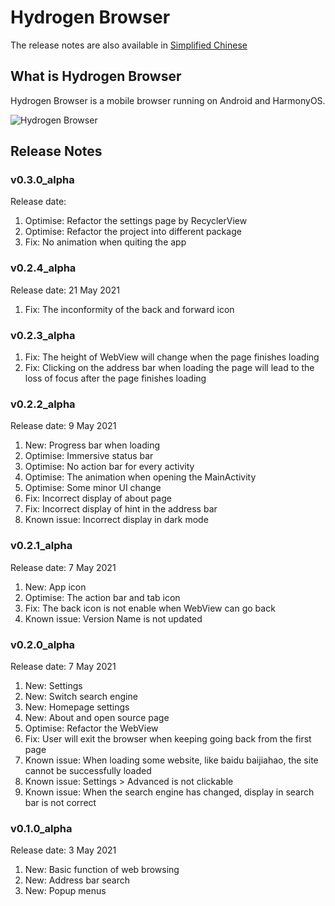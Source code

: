 # Hydrogen Browser

The release notes are also available in [Simplified Chinese](https://github.com/lzh7522/Hydrogen-Browser/blob/master/README_zh-cn.md)

## What is Hydrogen Browser

Hydrogen Browser is a mobile browser running on Android and HarmonyOS.

![Hydrogen Browser](https://user-images.githubusercontent.com/31238371/120833565-83ae4500-c594-11eb-9ffa-afc0de3cbbdb.png)

## Release Notes

### v0.3.0_alpha
Release date:
1. Optimise: Refactor the settings page by RecyclerView
2. Optimise: Refactor the project into different package
3. Fix: No animation when quiting the app

### v0.2.4_alpha
Release date: 21 May 2021
1. Fix: The inconformity of the back and forward icon

### v0.2.3_alpha
1. Fix: The height of WebView will change when the page finishes loading
2. Fix: Clicking on the address bar when loading the page will lead to the loss of focus after the page finishes loading

### v0.2.2_alpha
Release date: 9 May 2021
1. New: Progress bar when loading
2. Optimise: Immersive status bar
3. Optimise: No action bar for every activity
4. Optimise: The animation when opening the MainActivity
5. Optimise: Some minor UI change
6. Fix: Incorrect display of about page 
7. Fix: Incorrect display of hint in the address bar
8. Known issue: Incorrect display in dark mode

### v0.2.1_alpha
Release date: 7 May 2021
1. New: App icon
2. Optimise: The action bar and tab icon
3. Fix: The back icon is not enable when WebView can go back
4. Known issue: Version Name is not updated

### v0.2.0_alpha
Release date: 7 May 2021
1. New: Settings
2. New: Switch search engine
3. New: Homepage settings
4. New: About and open source page
5. Optimise: Refactor the WebView
6. Fix: User will exit the browser when keeping going back from the first page
7. Known issue: When loading some website, like baidu baijiahao, the site cannot be successfully loaded
8. Known issue: Settings > Advanced is not clickable
9. Known issue: When the search engine has changed, display in search bar is not correct

### v0.1.0_alpha
Release date: 3 May 2021
1. New: Basic function of web browsing
2. New: Address bar search
3. New: Popup menus
